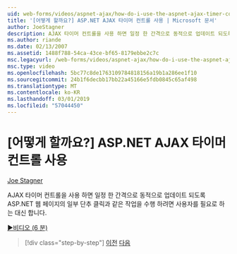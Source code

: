 ```yaml
---
uid: web-forms/videos/aspnet-ajax/how-do-i-use-the-aspnet-ajax-timer-control
title: '[어떻게 할까요?] ASP.NET AJAX 타이머 컨트롤 사용 | Microsoft 문서'
author: JoeStagner
description: AJAX 타이머 컨트롤을 사용 하면 일정 한 간격으로 동적으로 업데이트 되도록 ASP.NET 웹 페이지의 일부 사용자를 수행할 필요 없이는 중...
ms.author: riande
ms.date: 02/13/2007
ms.assetid: 1488f788-54ca-43ce-bf65-8179ebbe2c7c
msc.legacyurl: /web-forms/videos/aspnet-ajax/how-do-i-use-the-aspnet-ajax-timer-control
msc.type: video
ms.openlocfilehash: 5bc77c8de1763109784818156a19b1a286ee1f10
ms.sourcegitcommit: 24b1f6decbb17bb22a45166e5fdb0845c65af498
ms.translationtype: MT
ms.contentlocale: ko-KR
ms.lasthandoff: 03/01/2019
ms.locfileid: "57044450"
---
```

<a name="how-do-i-use-the-aspnet-ajax-timer-control"></a>[어떻게 할까요?] ASP.NET AJAX 타이머 컨트롤 사용
====================
[Joe Stagner](https://github.com/JoeStagner)

AJAX 타이머 컨트롤을 사용 하면 일정 한 간격으로 동적으로 업데이트 되도록 ASP.NET 웹 페이지의 일부 단추 클릭과 같은 작업을 수행 하려면 사용자를 필요로 하는 대신 합니다.

[&#9654;비디오 (6 분)](https://channel9.msdn.com/Blogs/ASP-NET-Site-Videos/how-do-i-use-the-aspnet-ajax-timer-control)

> [!div class="step-by-step"]
> [이전](how-do-i-use-the-aspnet-ajax-roundedcorners-extender.md)
> [다음](how-do-i-implement-the-predictive-fetch-pattern-for-ajax.md)
